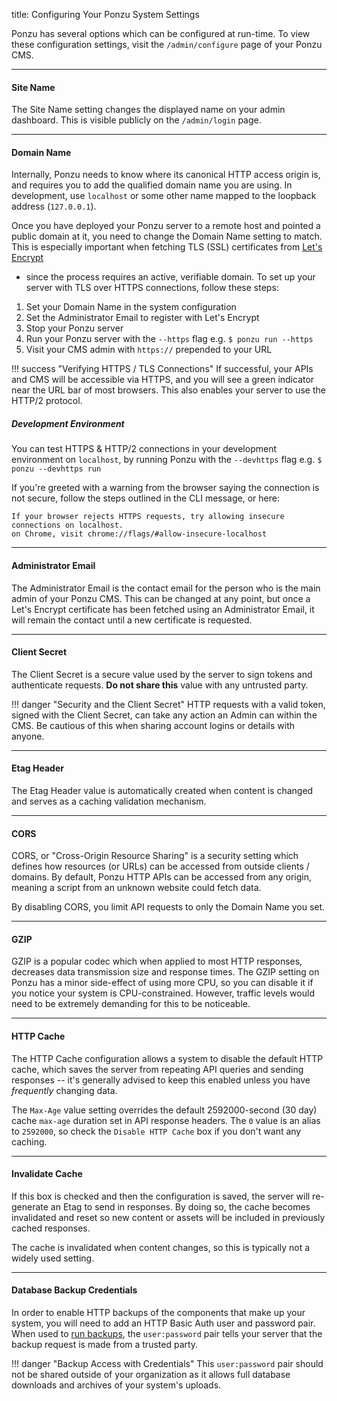 title: Configuring Your Ponzu System Settings

Ponzu has several options which can be configured at run-time. To view these
configuration settings, visit the `/admin/configure` page of your Ponzu CMS.

---

#### Site Name
The Site Name setting changes the displayed name on your admin dashboard. This is
visible publicly on the `/admin/login` page.

---

#### Domain Name
Internally, Ponzu needs to know where its canonical HTTP access origin is, and
requires you to add the qualified domain name you are using. In development, use 
`localhost` or some other name mapped to the loopback address (`127.0.0.1`).

Once you have deployed your Ponzu server to a remote host and pointed a public 
domain at it, you need to change the Domain Name setting to match. This is 
especially important when fetching TLS (SSL) certificates from [Let's Encrypt](https://letsencrypt.org)
- since the process requires an active, verifiable domain. To set up your server
with TLS over HTTPS connections, follow these steps:

1. Set your Domain Name in the system configuration
2. Set the Administrator Email to register with Let's Encrypt
2. Stop your Ponzu server
3. Run your Ponzu server with the `--https` flag e.g. `$ ponzu run --https`
4. Visit your CMS admin with `https://` prepended to your URL

!!! success "Verifying HTTPS / TLS Connections"
    If successful, your APIs and CMS will be accessible via HTTPS, and you will
    see a green indicator near the URL bar of most browsers. This also enables 
    your server to use the HTTP/2 protocol.

##### Development Environment

You can test HTTPS & HTTP/2 connections in your development environment on `localhost`,
by running Ponzu with the `--devhttps` flag e.g. `$ ponzu --devhttps run` 

If you're greeted with a warning from the browser saying the connection is not
secure, follow the steps outlined in the CLI message, or here:
```
If your browser rejects HTTPS requests, try allowing insecure connections on localhost.
on Chrome, visit chrome://flags/#allow-insecure-localhost
```

---

#### Administrator Email
The Administrator Email is the contact email for the person who is the main admin
of your Ponzu CMS. This can be changed at any point, but once a Let's Encrypt
certificate has been fetched using an Administrator Email, it will remain the 
contact until a new certificate is requested. 

---

#### Client Secret
The Client Secret is a secure value used by the server to sign tokens and authenticate requests.
**Do not share this** value with any untrusted party.

!!! danger "Security and the Client Secret"
    HTTP requests with a valid token, signed with the Client Secret, can take any
    action an Admin can within the CMS. Be cautious of this when sharing account
    logins or details with anyone.

---

#### Etag Header
The Etag Header value is automatically created when content is changed and serves
as a caching validation mechanism.

---

#### CORS
CORS, or "Cross-Origin Resource Sharing" is a security setting which defines how
resources (or URLs) can be accessed from outside clients / domains. By default, 
Ponzu HTTP APIs can be accessed from any origin, meaning a script from an unknown
website could fetch data. 

By disabling CORS, you limit API requests to only the Domain Name you set.

---

#### GZIP
GZIP is a popular codec which when applied to most HTTP responses, decreases data
transmission size and response times. The GZIP setting on Ponzu has a minor 
side-effect of using more CPU, so you can disable it if you notice your system 
is CPU-constrained. However, traffic levels would need to be extremely demanding
for this to be noticeable.

---

#### HTTP Cache
The HTTP Cache configuration allows a system to disable the default HTTP cache,
which saves the server from repeating API queries and sending responses -- it's
generally advised to keep this enabled unless you have _frequently_ changing data.

The `Max-Age` value setting overrides the default 2592000-second (30 day) cache
`max-age` duration set in API response headers. The `0` value is an alias to 
`2592000`, so check the `Disable HTTP Cache` box if you don't want any caching.


---

#### Invalidate Cache
If this box is checked and then the configuration is saved, the server will 
re-generate an Etag to send in responses. By doing so, the cache becomes invalidated
and reset so new content or assets will be included in previously cached responses.

The cache is invalidated when content changes, so this is typically not a widely 
used setting.

---

#### Database Backup Credentials
In order to enable HTTP backups of the components that make up your system, you
will need to add an HTTP Basic Auth user and password pair. When used to 
[run backups](/Running-Backups/Backups), the `user:password` pair tells your server
that the backup request is made from a trusted party. 

!!! danger "Backup Access with Credentials"
    This `user:password` pair should not be shared outside of your organization as 
    it allows full database downloads and archives of your system's uploads.

